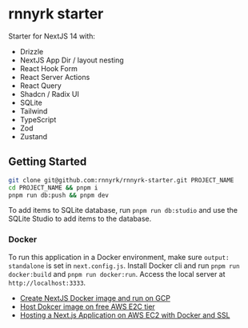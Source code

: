 # rnnyrk starter

Starter for NextJS 14 with:

- Drizzle
- NextJS App Dir / layout nesting
- React Hook Form
- React Server Actions
- React Query
- Shadcn / Radix UI
- SQLite
- Tailwind
- TypeScript
- Zod
- Zustand

## Getting Started

```bash
git clone git@github.com:rnnyrk/rnnyrk-starter.git PROJECT_NAME
cd PROJECT_NAME && pnpm i
pnpm run db:push && pnpm dev
```

To add items to SQLite database, run `pnpm run db:studio` and use the SQLite Studio to add items to the database.

### Docker

To run this application in a Docker environment, make sure `output: standalone` is set in `next.config.js`. Install Docker cli and run `pnpm run docker:build` and `pnpm run docker:run`. Access the local server at `http://localhost:3333`.

- [Create NextJS Docker image and run on GCP](https://www.youtube.com/watch?v=Pd2tVxhFnO4)
- [Host Dokcer image on free AWS E2C tier](https://www.youtube.com/watch?v=qNIniDftAcU)
- [Hosting a Next.js Application on AWS EC2 with Docker and SSL
  ](https://medium.com/@priytamk/hosting-a-next-js-application-on-aws-ec2-with-docker-and-ssl-77643515581a)
